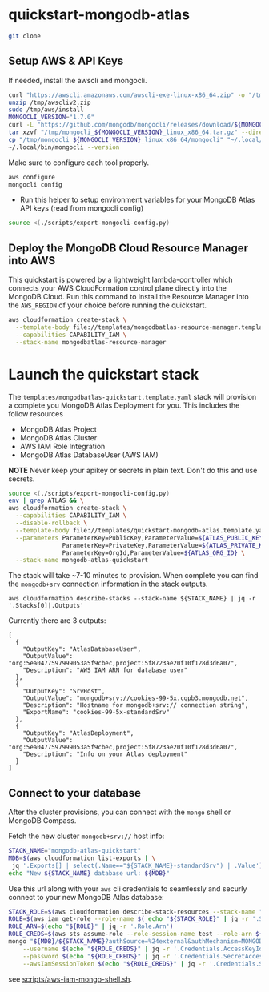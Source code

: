 # quickstart-mongodb-atlas 

```bash
git clone
```

## Setup AWS & API Keys

If needed, install the awscli and mongocli.

```bash
curl "https://awscli.amazonaws.com/awscli-exe-linux-x86_64.zip" -o "/tmp/awscliv2.zip"
unzip /tmp/awscliv2.zip
sudo /tmp/aws/install
MONGOCLI_VERSION="1.7.0"
curl -L "https://github.com/mongodb/mongocli/releases/download/${MONGOCLI_VERSION}/mongocli_${MONGOCLI_VERSION}_linux_x86_64.tar.gz" -o "/tmp/mongocli_${MONGOCLI_VERSION}_linux_x86_64.tar.gz"
tar xzvf "/tmp/mongocli_${MONGOCLI_VERSION}_linux_x86_64.tar.gz" --directory /tmp
cp "/tmp/mongocli_${MONGOCLI_VERSION}_linux_x86_64/mongocli" "~/.local/bin"
~/.local/bin/mongocli --version
```

Make sure to configure each tool properly.

```bash
aws configure
mongocli config
```

+ Run this helper to setup environment variables for your 
MongoDB Atlas API keys (read from mongocli config)

```bash
source <(./scripts/export-mongocli-config.py)
```

## Deploy the MongoDB Cloud Resource Manager into AWS

This quickstart is powered by a lightweight lambda-controller
which connects your AWS CloudFormation control plane directly into
the MongoDB Cloud. Run this command to install the Resource Manager 
into the `AWS_REGION` of your choice before running the quickstart.

```bash
aws cloudformation create-stack \
  --template-body file://templates/mongodbatlas-resource-manager.template.yaml \
  --capabilities CAPABILITY_IAM \
  --stack-name mongodbatlas-resource-manager 
```

# Launch the quickstart stack

The `templates/mongodbatlas-quickstart.template.yaml` stack will 
provision a complete you MongoDB Atlas Deployment for you. This includes
the follow resources
* MongoDB Atlas Project
* MongoDB Atlas Cluster
* AWS IAM Role Integration 
* MongoDB Atlas DatabaseUser (AWS IAM) 

__NOTE__ Never keep your apikey or secrets in plain text. Don't do this and use secrets.

```bash
source <(./scripts/export-mongocli-config.py)
env | grep ATLAS && \
aws cloudformation create-stack \
  --capabilities CAPABILITY_IAM \
  --disable-rollback \
  --template-body file://templates/quickstart-mongodb-atlas.template.yaml \
  --parameters ParameterKey=PublicKey,ParameterValue=${ATLAS_PUBLIC_KEY} \
               ParameterKey=PrivateKey,ParameterValue=${ATLAS_PRIVATE_KEY} \
               ParameterKey=OrgId,ParameterValue=${ATLAS_ORG_ID} \
  --stack-name mongodb-atlas-quickstart
```

The stack will take ~7-10 minutes to provision. When complete you can find the `mongodb+srv` connection information in the stack outputs.

```
aws cloudformation describe-stacks --stack-name ${STACK_NAME} | jq -r '.Stacks[0]|.Outputs'
```

Currently there are 3 outputs:
```
[
  {
    "OutputKey": "AtlasDatabaseUser",
    "OutputValue": "org:5ea0477597999053a5f9cbec,project:5f8723ae20f10f128d3d6a07",
    "Description": "AWS IAM ARN for database user"
  },
  {
    "OutputKey": "SrvHost",
    "OutputValue": "mongodb+srv://cookies-99-5x.cqpb3.mongodb.net",
    "Description": "Hostname for mongodb+srv:// connection string",
    "ExportName": "cookies-99-5x-standardSrv"
  },
  {
    "OutputKey": "AtlasDeployment",
    "OutputValue": "org:5ea0477597999053a5f9cbec,project:5f8723ae20f10f128d3d6a07",
    "Description": "Info on your Atlas deployment"
  }
]
```

## Connect to your database

After the cluster provisions, you can connect with the `mongo` shell or MongoDB Compass.

Fetch the new cluster `mongodb+srv://` host info:

```bash
STACK_NAME="mongodb-atlas-quickstart"
MDB=$(aws cloudformation list-exports | \
 jq '.Exports[] | select(.Name=="${STACK_NAME}-standardSrv") | .Value')
echo "New ${STACK_NAME} database url: ${MDB}"
```
Use this url along with your `aws` cli credentials to seamlessly and securly connect to your new MongoDB Atlas database:

```bash
STACK_ROLE=$(aws cloudformation describe-stack-resources --stack-name "${STACK_ROLE}" --logical-resource-id AtlasIAMRole)
ROLE=$(aws iam get-role --role-name $( echo "${STACK_ROLE}" | jq -r '.StackResources[] | .PhysicalResourceId'))
ROLE_ARN=$(echo "${ROLE}" | jq -r '.Role.Arn')
ROLE_CREDS=$(aws sts assume-role --role-session-name test --role-arn ${ROLE_ARN})
mongo "${MDB}/${STACK_NAME}?authSource=%24external&authMechanism=MONGODB-AWS" \
    --username $(echo "${ROLE_CREDS}" | jq -r '.Credentials.AccessKeyId') \
    --password $(echo "${ROLE_CREDS}" | jq -r '.Credentials.SecretAccessKey') \
    --awsIamSessionToken $(echo "${ROLE_CREDS}" | jq -r '.Credentials.SessionToken')
```

see [scripts/aws-iam-mongo-shell.sh](scripts/aws-iam-mongo-shell.sh).
